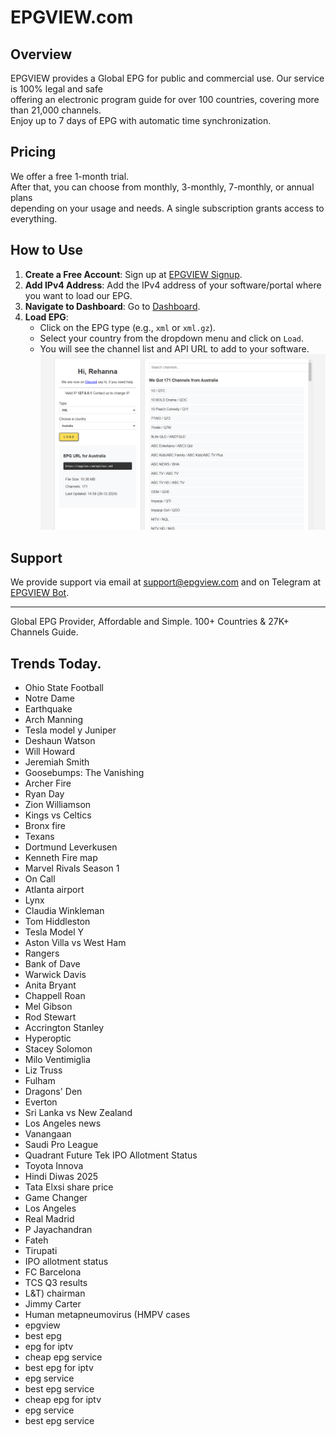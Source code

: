 # EPGVIEW.com



## Overview
EPGVIEW provides a Global EPG for public and commercial use. Our service is 100% legal and safe\
offering an electronic program guide for over 100 countries, covering more than 21,000 channels.\
Enjoy up to 7 days of EPG with automatic time synchronization.

## Pricing
We offer a free 1-month trial. \
After that, you can choose from monthly, 3-monthly, 7-monthly, or annual plans \
depending on your usage and needs. A single subscription grants access to everything.

## How to Use
1. **Create a Free Account**: Sign up at [EPGVIEW Signup](https://epgview.com/signup.php).
2. **Add IPv4 Address**: Add the IPv4 address of your software/portal where you want to load our EPG.
3. **Navigate to Dashboard**: Go to [Dashboard](https://epgview.com/dashboard.php).
4. **Load EPG**:
   - Click on the EPG type (e.g., `xml` or `xml.gz`).
   - Select your country from the dropdown menu and click on `Load`.
   - You will see the channel list and API URL to add to your software.
![EPGVIEW](img/dashboard.png)
## Support
We provide support via email at [support@epgview.com](mailto:support@epgview.com) and on Telegram at [EPGVIEW Bot](https://t.me/epgview_bot).

---

Global EPG Provider, Affordable and Simple. 100+ Countries & 27K+ Channels Guide.

## Trends Today.

- Ohio State Football
- Notre Dame
- Earthquake
- Arch Manning
- Tesla model y Juniper
- Deshaun Watson
- Will Howard
- Jeremiah Smith
- Goosebumps: The Vanishing
- Archer Fire
- Ryan Day
- Zion Williamson
- Kings vs Celtics
- Bronx fire
- Texans
- Dortmund  Leverkusen
- Kenneth Fire map
- Marvel Rivals Season 1
- On Call
- Atlanta airport
- Lynx
- Claudia Winkleman
- Tom Hiddleston
- Tesla Model Y
- Aston Villa vs West Ham
- Rangers
- Bank of Dave
- Warwick Davis
- Anita Bryant
- Chappell Roan
- Mel Gibson
- Rod Stewart
- Accrington Stanley
- Hyperoptic
- Stacey Solomon
- Milo Ventimiglia
- Liz Truss
- Fulham
- Dragons' Den
- Everton
- Sri Lanka vs New Zealand
- Los Angeles news
- Vanangaan
- Saudi Pro League
- Quadrant Future Tek IPO Allotment Status
- Toyota Innova
- Hindi Diwas 2025
- Tata Elxsi share price
- Game Changer
- Los Angeles
- Real Madrid
- P Jayachandran
- Fateh
- Tirupati
- IPO allotment status
- FC Barcelona
- TCS Q3 results
- L&T) chairman
- Jimmy Carter
- Human metapneumovirus (HMPV cases
- epgview
- best epg
- epg for iptv
- cheap epg service
- best epg for iptv
- epg service
- best epg service
- cheap epg for iptv
- epg service
- best epg service
